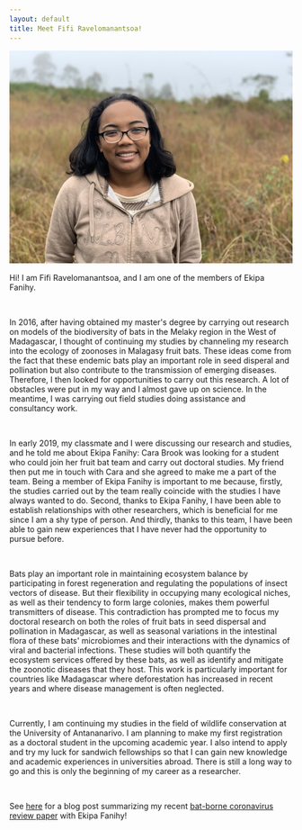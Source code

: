 ```yaml
---
layout: default
title: Meet Fifi Ravelomanantsoa!
---
```

<img src="/assets/img/fifi_ravelomanantsoa.jpg" alt="fifi" class="img-left-w-text" />

Hi! I am Fifi Ravelomanantsoa, and I am one of the members of Ekipa Fanihy.

<br />

In 2016, after having obtained my master's degree by carrying out research on models of the biodiversity of bats in the Melaky region in the West of Madagascar, I thought of continuing my studies by channeling my research into the ecology of zoonoses in Malagasy fruit bats. These ideas come from the fact that these endemic bats play an important role in seed disperal and pollination but also contribute to the transmission of emerging diseases. Therefore, I then looked for opportunities to carry out this research. A lot of obstacles were put in my way and I almost gave up on science. In the meantime, I was carrying out field studies doing assistance and consultancy work.

<br />

In early 2019, my classmate and I were discussing our research and studies, and he told me about Ekipa Fanihy: Cara Brook was looking for a student who could join her fruit bat team and carry out doctoral studies. My friend then put me in touch with Cara and she agreed to make me a part of the team. Being a member of Ekipa Fanihy is important to me because, firstly, the studies carried out by the team really coincide with the studies I have always wanted to do. Second, thanks to Ekipa Fanihy, I have been able to establish relationships with other researchers, which is beneficial for me since I am a shy type of person. And thirdly, thanks to this team, I have been able to gain new experiences that I have never had the opportunity to pursue before.

<br />

Bats play an important role in maintaining ecosystem balance by participating in forest regeneration and regulating the populations of insect vectors of disease. But their flexibility in occupying many ecological niches, as well as their tendency to form large colonies, makes them powerful transmitters of disease. This contradiction has prompted me to focus my doctoral research on both the roles of fruit bats in seed dispersal and pollination in Madagascar, as well as seasonal variations in the intestinal flora of these bats' microbiomes and their interactions with the dynamics of viral and bacterial infections. These studies will both quantify the ecosystem services offered by these bats, as well as identify and mitigate the zoonotic diseases that they host. This work is particularly important for countries like Madagascar where deforestation has increased in recent years and where disease management is often neglected.

<br />

Currently, I am continuing my studies in the field of wildlife conservation at the University of Antananarivo. I am planning to make my first registration as a doctoral student in the upcoming academic year. I also intend to apply and try my luck for sandwich fellowships so that I can gain new knowledge and academic experiences in universities abroad. There is still a long way to go and this is only the beginning of my career as a researcher.

<br />

See [here](https://brooklab.org/news/2020-12-16-FR-post) for a blog post summarizing my recent [bat-borne coronavirus review paper](https://doi.org/10.1042/ETLS20200097) with Ekipa Fanihy!
